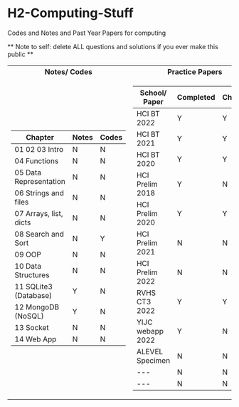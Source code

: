 # H2-Computing-Stuff
Codes and Notes and Past Year Papers for computing

** Note to self: delete ALL questions and solutions if you ever make this public **

<table>
<tr><th> Notes/ Codes </th><th> Practice Papers </th></tr>
<tr><td>

| Chapter | Notes | Codes |
| ------- | ----- | ----- |
| 01 02 03 Intro | N | N |
| 04 Functions | N | N |
| 05 Data Representation | N | N |
| 06 Strings and files | N | N |
| 07 Arrays, list, dicts | N | N |
| 08 Search and Sort | N | Y |
| 09 OOP | N | N |
| 10 Data Structures | N | N |
| 11 SQLite3 (Database) | Y | N |
| 12 MongoDB (NoSQL) | Y | N |
| 13 Socket | N | N |
| 14 Web App | N | N |

</td><td>

| School/ Paper | Completed | Checked |
| ------------- | --------- | ------- |
| HCI BT 2022 | Y | Y |
| HCI BT 2021 | Y | Y |
| HCI BT 2020 | Y | Y |
| HCI Prelim 2018 | Y | N |
| HCI Prelim 2020 | Y | Y |
| HCI Prelim 2021 | N | N |
| HCI Prelim 2022 | N | N |
| RVHS CT3 2022 | Y | Y |
| YIJC webapp 2022 | Y | N |
| ALEVEL Specimen | N | N |
| --- | N | N |
| --- | N | N |

</td></tr> </table>
